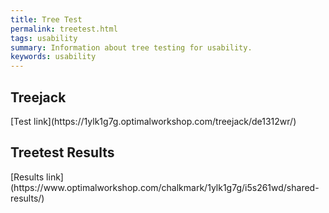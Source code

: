 ```yaml
---
title: Tree Test  
permalink: treetest.html  
tags: usability
summary: Information about tree testing for usability.
keywords: usability
---
```


<h2>Treejack</h2>   
[Test link](https://1ylk1g7g.optimalworkshop.com/treejack/de1312wr/)  
 
<h2>Treetest Results</h2>  
[Results link](https://www.optimalworkshop.com/chalkmark/1ylk1g7g/i5s261wd/shared-results/)     
 
